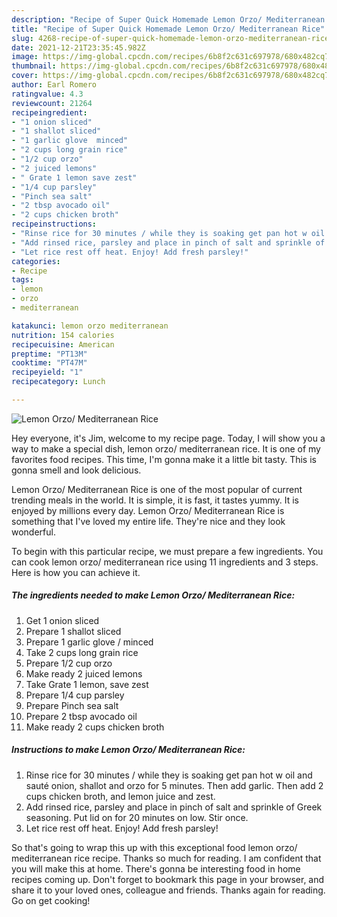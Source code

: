 ```yaml
---
description: "Recipe of Super Quick Homemade Lemon Orzo/ Mediterranean Rice"
title: "Recipe of Super Quick Homemade Lemon Orzo/ Mediterranean Rice"
slug: 4268-recipe-of-super-quick-homemade-lemon-orzo-mediterranean-rice
date: 2021-12-21T23:35:45.982Z
image: https://img-global.cpcdn.com/recipes/6b8f2c631c697978/680x482cq70/lemon-orzo-mediterranean-rice-recipe-main-photo.jpg
thumbnail: https://img-global.cpcdn.com/recipes/6b8f2c631c697978/680x482cq70/lemon-orzo-mediterranean-rice-recipe-main-photo.jpg
cover: https://img-global.cpcdn.com/recipes/6b8f2c631c697978/680x482cq70/lemon-orzo-mediterranean-rice-recipe-main-photo.jpg
author: Earl Romero
ratingvalue: 4.3
reviewcount: 21264
recipeingredient:
- "1 onion sliced"
- "1 shallot sliced"
- "1 garlic glove  minced"
- "2 cups long grain rice"
- "1/2 cup orzo"
- "2 juiced lemons"
- " Grate 1 lemon save zest"
- "1/4 cup parsley"
- "Pinch sea salt"
- "2 tbsp avocado oil"
- "2 cups chicken broth"
recipeinstructions:
- "Rinse rice for 30 minutes / while they is soaking get pan hot w oil and sauté onion, shallot and orzo for 5 minutes. Then add garlic. Then add 2 cups chicken broth, and lemon juice and zest."
- "Add rinsed rice, parsley and place in pinch of salt and sprinkle of Greek seasoning. Put lid on for 20 minutes on low. Stir once."
- "Let rice rest off heat. Enjoy! Add fresh parsley!"
categories:
- Recipe
tags:
- lemon
- orzo
- mediterranean

katakunci: lemon orzo mediterranean 
nutrition: 154 calories
recipecuisine: American
preptime: "PT13M"
cooktime: "PT47M"
recipeyield: "1"
recipecategory: Lunch

---
```



![Lemon Orzo/ Mediterranean Rice](https://img-global.cpcdn.com/recipes/6b8f2c631c697978/680x482cq70/lemon-orzo-mediterranean-rice-recipe-main-photo.jpg)

Hey everyone, it's Jim, welcome to my recipe page. Today, I will show you a way to make a special dish, lemon orzo/ mediterranean rice. It is one of my favorites food recipes. This time, I'm gonna make it a little bit tasty. This is gonna smell and look delicious.



Lemon Orzo/ Mediterranean Rice is one of the most popular of current trending meals in the world. It is simple, it is fast, it tastes yummy. It is enjoyed by millions every day. Lemon Orzo/ Mediterranean Rice is something that I've loved my entire life. They're nice and they look wonderful.


To begin with this particular recipe, we must prepare a few ingredients. You can cook lemon orzo/ mediterranean rice using 11 ingredients and 3 steps. Here is how you can achieve it.

<!--inarticleads1-->

##### The ingredients needed to make Lemon Orzo/ Mediterranean Rice:

1. Get 1 onion sliced
1. Prepare 1 shallot sliced
1. Prepare 1 garlic glove / minced
1. Take 2 cups long grain rice
1. Prepare 1/2 cup orzo
1. Make ready 2 juiced lemons
1. Take  Grate 1 lemon, save zest
1. Prepare 1/4 cup parsley
1. Prepare Pinch sea salt
1. Prepare 2 tbsp avocado oil
1. Make ready 2 cups chicken broth




<!--inarticleads2-->

##### Instructions to make Lemon Orzo/ Mediterranean Rice:

1. Rinse rice for 30 minutes / while they is soaking get pan hot w oil and sauté onion, shallot and orzo for 5 minutes. Then add garlic. Then add 2 cups chicken broth, and lemon juice and zest.
1. Add rinsed rice, parsley and place in pinch of salt and sprinkle of Greek seasoning. Put lid on for 20 minutes on low. Stir once.
1. Let rice rest off heat. Enjoy! Add fresh parsley!




So that's going to wrap this up with this exceptional food lemon orzo/ mediterranean rice recipe. Thanks so much for reading. I am confident that you will make this at home. There's gonna be interesting food in home recipes coming up. Don't forget to bookmark this page in your browser, and share it to your loved ones, colleague and friends. Thanks again for reading. Go on get cooking!
